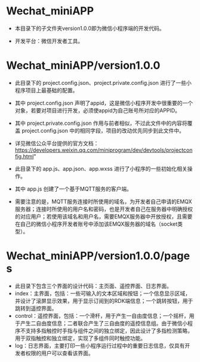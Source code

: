 # Wechat_miniAPP
* 本目录下的子文件夹version1.0.0即为微信小程序端的开发代码。

* 开发平台：微信开发者工具。

# Wechat_miniAPP/version1.0.0
* 此目录下的 project.config.json、project.private.config.json 进行了一些小程序项目上最基础的配置。
* 其中 project.config.json 声明了appid，这是微信小程序开发中很重要的一个对象，若要对项目进行开发，必须使appid为自己账号所对应的APPID。
* 其中 project.private.config.json 作用与前者相似，不过此文件中的内容将覆盖 project.config.json 中的相同字段，项目的改动优先同步到此文件中。
* 详见微信公众平台提供的官方文档：https://developers.weixin.qq.com/miniprogram/dev/devtools/projectconfig.html"

* 此目录下的 app.js、app.json、app.wxss 进行了小程序的一些初始化相关操作。
* 其中 app.js 创建了一个基于MQTT服务的客户端。
* 需要注意的是，MQTT服务连接时所使用的域名，为开发者自己申请的EMQX服务器；连接时所使用的用户名和密码，也是开发者自己在服务器中明确授权的对应用户；若使用该域名和用户名，需要EMQX服务器中开放授权，且需要在自己的微信小程序开发者账号中添加该EMQX服务器的域名（socket类型）。

# Wechat_miniAPP/version1.0.0/pages
* 此目录下包含三个界面的设计代码：主页面、遥控界面、日志界面。
* index：主界面，包括：一些可输入的文本区域和按钮；一个信息显示区域，并设计了滚屏显示效果，用于显示订阅到的RDK端信息；一个跳转按钮，用于跳转到遥控界面。
* control：遥控界面，包括：一个滑杆，用于产生一自由度信息；一个摇杆，用于产生二自由度信息；二者联合产生了三自由度的遥控信息组。由于微信小程序不支持多指触控时手指与组件之间的独立绑定，因此设计了多指检测策略，用于双指触控和独立绑定，实现了多组件同时触控功能。
* log：日志界面，主要打印一些小程序运行过程中的重要日志信息，仅具有开发者权限的用户可以查看该界面。
